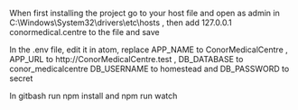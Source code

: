 <p>When first installing the project go to your host file and open as admin in C:\Windows\System32\drivers\etc\hosts , then add
	127.0.0.1       conormedical.centre   to the file and save</p>
<p>In the .env file, edit it in atom, replace APP_NAME to ConorMedicalCentre , APP_URL to http://ConorMedicalCentre.test , DB_DATABASE to conor_medicalcentre
DB_USERNAME to homestead
and DB_PASSWORD to secret</p>
<p>In gitbash run npm install and npm run watch</p>

